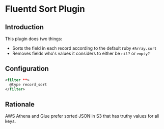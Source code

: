 # Fluentd Sort Plugin

## Introduction
This plugin does two things:

* Sorts the field in each record according to the default ruby `#Array.sort`
* Removes fields who's values it considers to either be `nil?` or `empty?`

## Configuration
```xml
<filter **>
  @type record_sort
</filter>
```

## Rationale
AWS Athena and Glue prefer sorted JSON in S3 that has truthy values for all keys.
